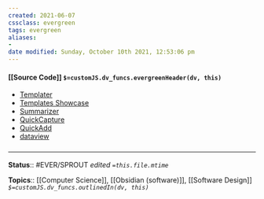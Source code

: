 ```yaml
---
created: 2021-06-07
cssclass: evergreen
tags: evergreen
aliases:
-
date modified: Sunday, October 10th 2021, 12:53:06 pm
---
```


#### [[Source Code]] `$=customJS.dv_funcs.evergreenHeader(dv, this)`

- [Templater](https://github.com/SilentVoid13/Templater)
- [Templates Showcase](https://github.com/SilentVoid13/Templater/discussions/categories/templates-showcase?discussions_q=category%3A%22Templates+Showcase%22+sort%3Atop&page=1)
- [Summarizer](https://github.com/SilentVoid13/Templater/discussions/197)
- [QuickCapture](https://gist.github.com/GitMurf/817a6c9e73e1d1e312fc1a1735edb8d6)
- [QuickAdd](https://github.com/chhoumann/Templater_Templates/tree/master/quickadd)
- [dataview](https://github.com/blacksmithgu/obsidian-dataview)

### <hr class="footnote"/>

**Status**:: #EVER/SPROUT
*edited `=this.file.mtime`*

**Topics**:: [[Computer Science]], [[Obsidian (software)]], [[Software Design]]
*`$=customJS.dv_funcs.outlinedIn(dv, this)`*
